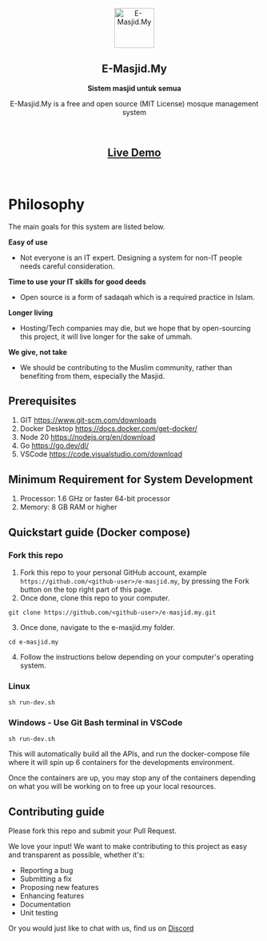 <p align="center">
  <img src="./public-web/src/assets/home/logo.png" alt="E-Masjid.My" width="80" height="80"/>
</p>

<h2 align="center"><b>E-Masjid.My</b></h2>
<p align="center"><b>Sistem masjid untuk semua</b></p>
<p align="center">
  E-Masjid.My is a free and open source (MIT License) mosque management system
<p><br>
<h2 align="center">
  <a href='https://demo.e-masjid.my'>Live Demo</a>
</h2><br>

Philosophy
=====
The main goals for this system are listed below.

**Easy of use**

- Not everyone is an IT expert. Designing a system for non-IT people needs careful consideration.

**Time to use your IT skills for good deeds**

- Open source is a form of sadaqah which is a required practice in Islam.

**Longer living**

- Hosting/Tech companies may die, but we hope that by open-sourcing this project, it will live longer for the sake of ummah.

**We give, not take**

- We should be contributing to the Muslim community, rather than benefiting from them, especially the Masjid.


## Prerequisites
1. GIT https://www.git-scm.com/downloads
2. Docker Desktop https://docs.docker.com/get-docker/
3. Node 20 https://nodejs.org/en/download
4. Go https://go.dev/dl/
5. VSCode https://code.visualstudio.com/download

## Minimum Requirement for System Development
1. Processor: 1.6 GHz or faster 64-bit processor
2. Memory: 8 GB RAM or higher

## Quickstart guide (Docker compose)
### Fork this repo
1. Fork this repo to your personal GitHub account, example `https://github.com/<github-user>/e-masjid.my`, by pressing the Fork button on the top right part of this page.
2. Once done, clone this repo to your computer.
```
git clone https://github.com/<github-user>/e-masjid.my.git
```
3. Once done, navigate to the e-masjid.my folder.
```
cd e-masjid.my
```
4. Follow the instructions below depending on your computer's operating system.
### Linux
```
sh run-dev.sh
```
### Windows - Use Git Bash terminal in VSCode
```
sh run-dev.sh
```

This will automatically build all the APIs, and run the docker-compose file where it will spin up 6 containers for the developments environment.

Once the containers are up, you may stop any of the containers depending on what you will be working on to free up your local resources.

## Contributing guide

Please fork this repo and submit your Pull Request.

We love your input! We want to make contributing to this project as easy and transparent as possible, whether it's:

- Reporting a bug
- Submitting a fix
- Proposing new features
- Enhancing features
- Documentation
- Unit testing
  
Or you would just like to chat with us, find us on [Discord](https://discord.gg/vz4WWM85)

